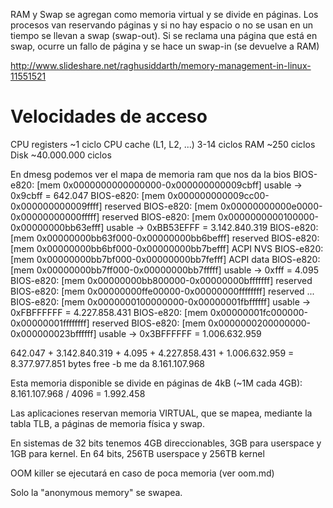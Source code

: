RAM y Swap se agregan como memoria virtual y se divide en páginas.
Los procesos van reservando páginas y si no hay espacio o no se usan en un tiempo se llevan a swap (swap-out).
Si se reclama una página que está en swap, ocurre un fallo de página y se hace un swap-in (se devuelve a RAM)

http://www.slideshare.net/raghusiddarth/memory-management-in-linux-11551521

# Velocidades de acceso
CPU registers ~1 ciclo
CPU cache (L1, L2, ...) 3-14 ciclos
RAM ~250 ciclos
Disk ~40.000.000 ciclos


En dmesg podemos ver el mapa de memoria ram que nos da la bios
BIOS-e820: [mem 0x0000000000000000-0x000000000009cbff] usable		-> 0x9cbff = 642.047
BIOS-e820: [mem 0x000000000009cc00-0x000000000009ffff] reserved
BIOS-e820: [mem 0x00000000000e0000-0x00000000000fffff] reserved
BIOS-e820: [mem 0x0000000000100000-0x00000000bb63efff] usable		-> 0xBB53EFFF = 3.142.840.319
BIOS-e820: [mem 0x00000000bb63f000-0x00000000bb6befff] reserved
BIOS-e820: [mem 0x00000000bb6bf000-0x00000000bb7befff] ACPI NVS
BIOS-e820: [mem 0x00000000bb7bf000-0x00000000bb7fefff] ACPI data
BIOS-e820: [mem 0x00000000bb7ff000-0x00000000bb7fffff] usable		-> 0xfff = 4.095
BIOS-e820: [mem 0x00000000bb800000-0x00000000bfffffff] reserved
BIOS-e820: [mem 0x00000000ffe00000-0x00000000ffffffff] reserved
...
BIOS-e820: [mem 0x0000000100000000-0x00000001fbffffff] usable		-> 0xFBFFFFFF = 4.227.858.431
BIOS-e820: [mem 0x00000001fc000000-0x00000001ffffffff] reserved
BIOS-e820: [mem 0x0000000200000000-0x000000023bffffff] usable		-> 0x3BFFFFFF = 1.006.632.959

642.047 + 3.142.840.319 + 4.095 + 4.227.858.431 + 1.006.632.959 = 8.377.977.851 bytes
free -b me da 8.161.107.968

Esta memoria disponible se divide en páginas de 4kB (~1M cada 4GB):
8.161.107.968 / 4096 = 1.992.458


Las aplicaciones reservan memoria VIRTUAL, que se mapea, mediante la tabla TLB, a páginas de memoria física y swap.

En sistemas de 32 bits tenemos 4GB direccionables, 3GB para userspace y 1GB para kernel.
En 64 bits, 256TB userspace y 256TB kernel

OOM killer se ejecutará en caso de poca memoria (ver oom.md)

Solo la "anonymous memory" se swapea.
